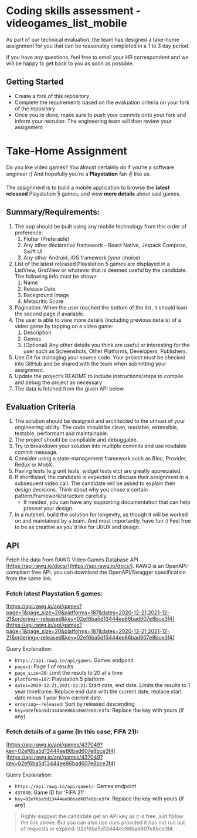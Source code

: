 # Coding skills assessment - videogames_list_mobile
As part of our technical evaluation, the team has designed a take-home assignment for you that can be reasonably completed in a 1 to 3 day period.

If you have any questions, feel free to email your HR correspondent and we will be happy to get back to you as soon as possible.

## Getting Started
- Create a fork of this repository
- Complete the requirements based on the evaluation criteria on your fork of the repository
- Once you're done, make sure to push your commits onto your fork and inform your recruiter. The engineering team will then review your assignment.

# Take-Home Assignment
Do you like video games? You almost certainly do if you’re a software engineer :) And hopefully you’re a **Playstation** fan ✌️ like us.

The assignment is to build a mobile application to browse the **latest released** Playstation 5 games, and view **more details** about said games.

## **Summary/Requirements:**
1. The app should be built using any mobile technology from this order of preference:
    1. Flutter (Preferable)
    2. Any other declarative framework - React Native, Jetpack Compose, Swift UI
    3. Any other Android, iOS framework (your choice)
2. List of the latest released Playstation 5 games are displayed in a ListView, GridView or whatever that is deemed useful by the candidate. The following info must be shown:
    1. Name
    2. Release Date
    3. Background Image
    4. Metacritic Score
3. Pagination: When the user reached the bottom of the list, it should load the second page if available.
4. The user is able to view more details (including previous details) of a video game by tapping on a video game:
    1. Description
    2. Genres
    3. (Optional) Any other details you think are useful or interesting for the user such as Screenshots, Other Platforms, Developers, Publishers.
5. Use Git for managing your source code. Your project must be checked into GitHub and be shared with the team when submitting your assignment.
6. Update the project’s README to include instructions/steps to compile and debug the project as necessary
7. The data is fetched from the given API below

## **Evaluation Criteria**
1. The solution should be designed and architected to the utmost of your engineering ability. The code should be clean, readable, extensible, testable, performant and maintainable.
2. The project should be compilable and debuggable.
3. Try to breakdown your solution into multiple commits and use readable commit message.
4. Consider using a state-management framework such as Bloc, Provider, Redux or MobX.
5. Having tests (e.g unit tests, widget tests etc) are greatly appreciated.
6. If shortlisted, the candidate is expected to discuss their assignment in a subsequent video call. The candidate will be asked to explain their design decisions. Think about why you chose a certain pattern/framework/structure carefully.
   - If needed, you can have any supporting documentation that can help present your design.
7. In a nutshell, build the solution for longevity, as though it will be worked on and maintained by a team. And most importantly, have fun :) Feel free to be as creative as you'd like for UI/UX and design.


## **API**
Fetch the data from RAWG Video Games Database API [https://api.rawg.io/docs/](https://api.rawg.io/docs/). RAWG is an OpenAPI-compliant free API, you can download the OpenAPI/Swagger specification from the same link.


### **Fetch latest Playstation 5 games:**
[https://api.rawg.io/api/games?page=1&page_size=20&platforms=187&dates=2020-12-21,2021-12-21&ordering=-released&key=02ef6ba5d13444ee86bad607e8bce3f4](https://api.rawg.io/api/games?page=1&page_size=20&platforms=187&dates=2020-12-21,2021-12-21&ordering=-released&key=02ef6ba5d13444ee86bad607e8bce3f4)

Query Explanation:
- `https://api.rawg.io/api/games`: Games endpoint
- `page=1`: Page 1 of results
- `page_size=20`: Limit the resuts to 20 at a time
- `platforms=187`: Playstation 5 platform
- `dates=2020-12-21,2021-12-21`: Start date, end date. Limits the results to 1 year timeframe. Replace end date with the current date, replace start date minus 1 year from current date.
- `ordering=-released`: Sort by released descending
- `key=02ef6ba5d13444ee86bad607e8bce3f4`: Replace the key with yours (if any)

### **Fetch details of a game (In this case, FIFA 21):**
[https://api.rawg.io/api/games/437049?key=02ef6ba5d13444ee86bad607e8bce3f4](https://api.rawg.io/api/games/437049?key=02ef6ba5d13444ee86bad607e8bce3f4)

Query Explanation:
- `https://api.rawg.io/api/games/`: Games endpoint
- `437049`: Game ID for 'FIFA 21'
- `key=02ef6ba5d13444ee86bad607e8bce3f4`: Replace the key with yours (if any)

> Highly suggest the candidate get an API key as it is free, just follow the link above. But you can also use ours provided it has not run out of requests or expired: 02ef6ba5d13444ee86bad607e8bce3f4
